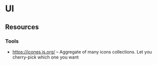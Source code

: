 # UI

## Resources

### Tools

- https://icones.js.org/ – Aggregate of many icons collections. Let you cherry-pick which one you want